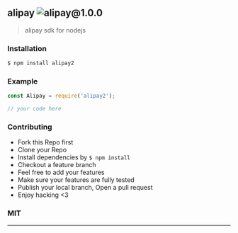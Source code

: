 ## alipay ![alipay@1.0.0](https://img.shields.io/npm/v/alipay.svg)

> alipay sdk for nodejs

### Installation

```bash
$ npm install alipay2
```

### Example

```js
const Alipay = require('alipay2');

// your code here

```

### Contributing
- Fork this Repo first
- Clone your Repo
- Install dependencies by `$ npm install`
- Checkout a feature branch
- Feel free to add your features
- Make sure your features are fully tested
- Publish your local branch, Open a pull request
- Enjoy hacking <3

### MIT

---